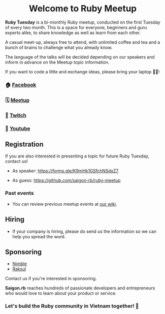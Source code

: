 <h1 align="center">Welcome to  Ruby Meetup</h1>

**Ruby Tuesday** is a bi-monthly Ruby meetup, conducted on the first Tuesday of every two month. This is a space for everyone, beginners and guru experts alike, to share knowledge as well as learn from each other. 

A casual meet-up, always free to attend, with unlimited coffee and tea and a bunch of brains to challenge what you already know.

The language of the talks will be decided depending on our speakers and inform in advance on the Meetup topic information.

If you want to code a little and exchange ideas, please bring your laptop 👨‍💻! 

### 🏠 [Facebook](https://facebook.com/saigon.rb)

### 🗓 [Meetup](https://www.meetup.com/saigon-rb)

### 🎥 [Twitch](https://www.twitch.tv/saigonrb)

### 📼 [Youtube](https://www.youtube.com/channel/UCffivOlRlyz7Be1j-PBdQdA)


## Registration
If you are also interested in presenting a topic for future Ruby Tuesday, contact us!

- As speaker: https://forms.gle/K9mHk1GSfchNSdxZ7

- As guess: https://github.com/saigon-rb/ruby-meetup 

### Past events
- You can review previous meetup events at [our wiki](https://github.com/saigon-rb/ruby-meetup/wiki).

## Hiring
- If your company is hiring, please do send us the information so we can help you spread the word.

## Sponsoring
- [Nimble](http://nimblehq.co)
- [Raksul](https://raksul.com)

Contact us if you're interested in sponsoring. 

**Saigon.rb** reaches hundreds of passionate developers and entrepreneurs who would love to learn about your product or service.

### Let's build the Ruby community in Vietnam together! 🤝
